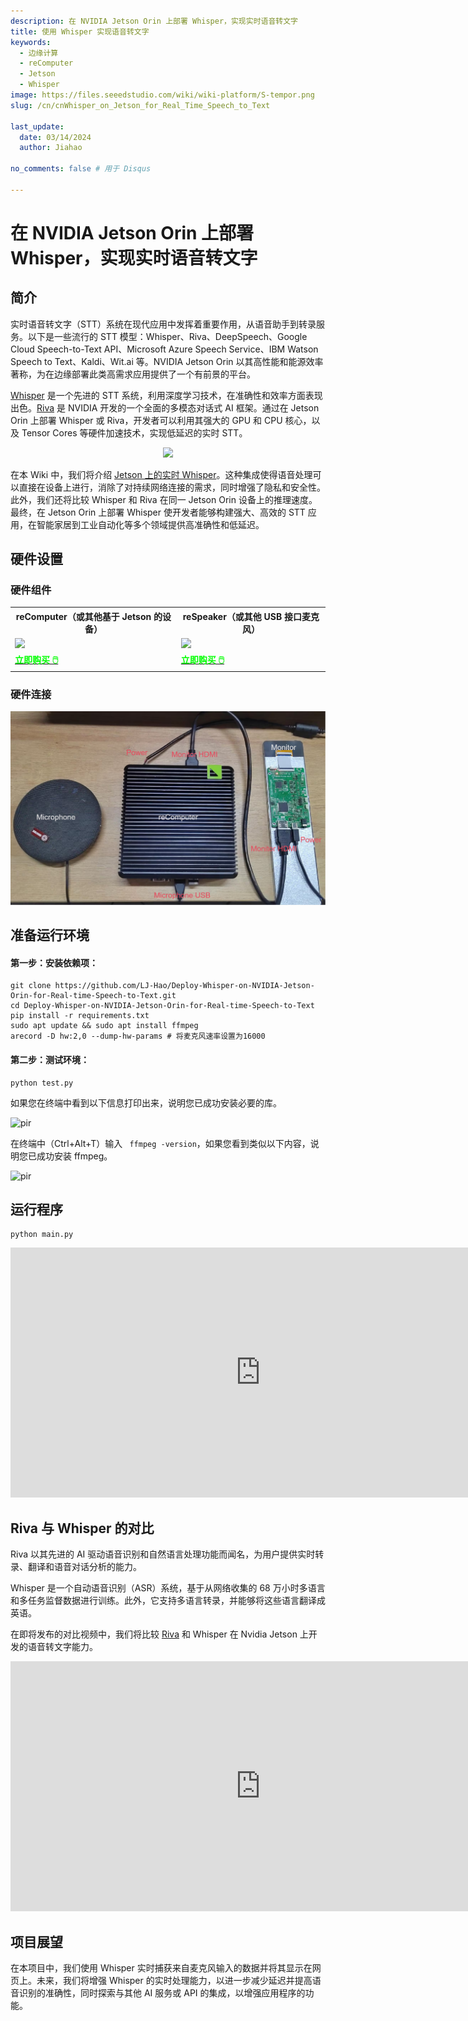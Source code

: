 ```yaml
---
description: 在 NVIDIA Jetson Orin 上部署 Whisper，实现实时语音转文字
title: 使用 Whisper 实现语音转文字
keywords:
  - 边缘计算
  - reComputer
  - Jetson
  - Whisper
image: https://files.seeedstudio.com/wiki/wiki-platform/S-tempor.png
slug: /cn/cnWhisper_on_Jetson_for_Real_Time_Speech_to_Text

last_update:
  date: 03/14/2024
  author: Jiahao

no_comments: false # 用于 Disqus

---
```


# 在 NVIDIA Jetson Orin 上部署 Whisper，实现实时语音转文字

## 简介

实时语音转文字（STT）系统在现代应用中发挥着重要作用，从语音助手到转录服务。以下是一些流行的 STT 模型：Whisper、Riva、DeepSpeech、Google Cloud Speech-to-Text API、Microsoft Azure Speech Service、IBM Watson Speech to Text、Kaldi、Wit.ai 等。NVIDIA Jetson Orin 以其高性能和能源效率著称，为在边缘部署此类高需求应用提供了一个有前景的平台。

[Whisper](https://github.com/openai/whisper) 是一个先进的 STT 系统，利用深度学习技术，在准确性和效率方面表现出色。[Riva](https://github.com/nvidia-riva) 是 NVIDIA 开发的一个全面的多模态对话式 AI 框架。通过在 Jetson Orin 上部署 Whisper 或 Riva，开发者可以利用其强大的 GPU 和 CPU 核心，以及 Tensor Cores 等硬件加速技术，实现低延迟的实时 STT。

<div align="center"><img width={800} src="https://files.seeedstudio.com/wiki/reComputer-Jetson/A608/Real-Time-Whisper.gif" /></div>

在本 Wiki 中，我们将介绍 [Jetson 上的实时 Whisper](https://github.com/LJ-Hao/Deploy-Whisper-on-NVIDIA-Jetson-Orin-for-Real-time-Speech-to-Text.git)。这种集成使得语音处理可以直接在设备上进行，消除了对持续网络连接的需求，同时增强了隐私和安全性。此外，我们还将比较 Whisper 和 Riva 在同一 Jetson Orin 设备上的推理速度。最终，在 Jetson Orin 上部署 Whisper 使开发者能够构建强大、高效的 STT 应用，在智能家居到工业自动化等多个领域提供高准确性和低延迟。

## 硬件设置
### 硬件组件
<div class="table-center">
	<table align="center">
		<tr>
			<th>reComputer（或其他基于 Jetson 的设备）</th>
      <th>reSpeaker（或其他 USB 接口麦克风）</th>
		</tr>
    <tr>
      <td><div style={{textAlign:'center'}}><img src="https://files.seeedstudio.com/wiki/reComputer-Jetson/A608/recomputer_industrial_j3011_orin_nano_8gb.jpg" style={{width:250, height:'auto'}}/></div></td>
      <td><div style={{textAlign:'center'}}><img src="https://files.seeedstudio.com/wiki/reComputer-Jetson/A608/ReSpeaker_Mic_Array_v2.0.png" style={{width:250, height:'auto'}}/></div></td>
    </tr>
		<tr>
			<td><div class="get_one_now_container" style={{textAlign: 'center'}}>
				<a class="get_one_now_item" href="https://www.seeedstudio.com/reComputer-Industrial-J3011-p-5682.html?queryID=c1e6f0b0bd38a98233ce64bce8083a22&objectID=5682&indexName=bazaar_retailer_products">
				<strong><span><font color={'FFFFFF'} size={"4"}> 立即购买 🖱️</font></span></strong>
				</a>
			</div></td>
      <td><div class="get_one_now_container" style={{textAlign: 'center'}}>
				<a class="get_one_now_item" href="https://www.seeedstudio.com/ReSpeaker-Mic-Array-v2-0.html?queryID=2baffb980bdb6d5e65b2b3f511657cb2&objectID=139&indexName=bazaar_retailer_products">
				<strong><span><font color={'FFFFFF'} size={"4"}> 立即购买 🖱️</font></span></strong>
				</a>
			</div></td>
		</tr>
	</table>
</div>

### 硬件连接
<p style={{textAlign: 'center'}}><img src="https://github.com/Seeed-Projects/Real-time-Subtitle-Recorder-on-Jetson/raw/main/sources/recorder_hardware_connection.png" alt="pir" width={800} height="auto"/></p>

## 准备运行环境

#### 第一步：安装依赖项：

```shell
git clone https://github.com/LJ-Hao/Deploy-Whisper-on-NVIDIA-Jetson-Orin-for-Real-time-Speech-to-Text.git
cd Deploy-Whisper-on-NVIDIA-Jetson-Orin-for-Real-time-Speech-to-Text
pip install -r requirements.txt
sudo apt update && sudo apt install ffmpeg
arecord -D hw:2,0 --dump-hw-params # 将麦克风速率设置为16000
```

#### 第二步：测试环境：

```shell
python test.py
```

如果您在终端中看到以下信息打印出来，说明您已成功安装必要的库。

<p style={{textAlign: 'center'}}><img src="https://files.seeedstudio.com/wiki/reComputer-Jetson/A608/Deploy-whisper-on-Nvidia-Jetson-orin-for-real-time-speech-to-text-test.png" alt="pir" width={1000} height="auto"/></p>

在终端中（Ctrl+Alt+T）输入 ``` ffmpeg -version```，如果您看到类似以下内容，说明您已成功安装 ffmpeg。

<p style={{textAlign: 'center'}}><img src="https://files.seeedstudio.com/wiki/reComputer-Jetson/A608/Whisper-ffmpeg.png" alt="pir" width={1000} height="auto"/></p>

## 运行程序

```shell
python main.py
``` 
<iframe width="800" height="400" src="https://www.youtube.com/embed/KR0GYqUuo5Y?si=uSGUkKmCSZmaq5f7" title="YouTube video player" frameborder="0" allow="accelerometer; autoplay; clipboard-write; encrypted-media; gyroscope; picture-in-picture; web-share" allowfullscreen></iframe>

## Riva 与 Whisper 的对比

Riva 以其先进的 AI 驱动语音识别和自然语言处理功能而闻名，为用户提供实时转录、翻译和语音对话分析的能力。

Whisper 是一个自动语音识别（ASR）系统，基于从网络收集的 68 万小时多语言和多任务监督数据进行训练。此外，它支持多语言转录，并能够将这些语言翻译成英语。

在即将发布的对比视频中，我们将比较 [Riva](https://wiki.seeedstudio.com/cn/Real%20Time%20Subtitle%20Recoder%20on%20Nvidia%20Jetson/) 和 Whisper 在 Nvidia Jetson 上开发的语音转文字能力。

<iframe width="800" height="400" src="https://www.youtube.com/embed/2l7yus611DI?si=XdEjwzpZdJkLC8aB" title="YouTube video player" frameborder="0" allow="accelerometer; autoplay; clipboard-write; encrypted-media; gyroscope; picture-in-picture; web-share" referrerpolicy="strict-origin-when-cross-origin" allowfullscreen></iframe>

## 项目展望

在本项目中，我们使用 Whisper 实时捕获来自麦克风输入的数据并将其显示在网页上。未来，我们将增强 Whisper 的实时处理能力，以进一步减少延迟并提高语音识别的准确性，同时探索与其他 AI 服务或 API 的集成，以增强应用程序的功能。